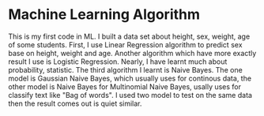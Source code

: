 # Machine Learning Algorithm
This is my first code in ML. I built a data set about height, sex, weight, age of some students. First, I use Linear Regression algorithm to predict sex base on height, weight and age. Another algorithm which have more exactly result I use is Logistic Regression.
Nearly, I have learnt much about probability, statistic. The third algorithm I learnt is Naive Bayes. The one model is Gaussian Naive Bayes, which usually uses for continous data, the other model is Naive Bayes for Multinomial Naive Bayes, usally uses for classify text like "Bag of words". I used two model to test on the same data then the result comes out is quiet similar.
